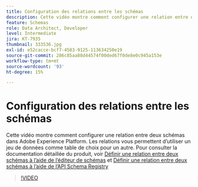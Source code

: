 ```yaml
---
title: Configuration des relations entre les schémas
description: Cette vidéo montre comment configurer une relation entre deux schémas dans Adobe Experience Platform. Les relations vous permettent dʼutiliser un jeu de données en tant que table de recherche pour un autre.
feature: Schemas
role: Data Architect, Developer
level: Intermediate
jira: KT-7935
thumbnail: 333536.jpg
exl-id: e52cacce-bcf7-4583-9125-113634250e19
source-git-commit: 286c85aa88d44574f00ded67f0de8e0c945a153e
workflow-type: tm+mt
source-wordcount: '93'
ht-degree: 15%

---
```


# Configuration des relations entre les schémas

Cette vidéo montre comment configurer une relation entre deux schémas dans Adobe Experience Platform. Les relations vous permettent d’utiliser un jeu de données comme table de choix pour un autre. Pour consulter la documentation détaillée du produit, voir [Définir une relation entre deux schémas à l’aide de l’éditeur de schémas](https://experienceleague.adobe.com/docs/experience-platform/xdm/tutorials/relationship-ui.html?lang=fr) et [Définir une relation entre deux schémas à l’aide de l’API Schema Registry](https://experienceleague.adobe.com/docs/experience-platform/xdm/tutorials/relationship-api.html?lang=fr)

>[!VIDEO](https://video.tv.adobe.com/v/333536?learn=on&enablevpops)

